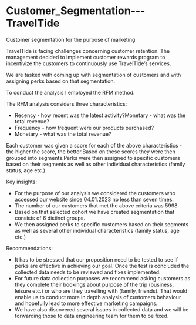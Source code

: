 # Customer_Segmentation---TravelTide
Customer segmentation for the purpose of marketing

TravelTide is facing challenges concerning customer retention. The management decided to implement customer rewards program to incentivize the customers to continuously use TravelTide’s services.

We are tasked with coming up with segmentation of customers and with assigning perks based on that segmentation.

To conduct the analysis I employed the RFM method.

The RFM analysis considers three characteristics:

- Recency - how recent was the latest activity?Monetary - what was the total revenue?
- Frequency - how frequent were our products purchased?
- Monetary - what was the total revenue?

Each customer was given a score for each of the above characteristics - the higher the score, the better.Based on these scores they were then grouped into segments.Perks were then assigned to specific customers based on their segments as well as other individual characteristics (family status, age etc.)

Key insights:

- For the purpose of our analysis we considered the customers who accessed our website since 04.01.2023 no less than seven times.
- The number of our customers that met the above criteria was 5998.
- Based on that selected cohort we have created segmentation that consists of 6 distinct groups.
- We then assigned perks to specific customers based on their segments as well as several other individual characteristics (family status, age etc.)

Recommendations:

- It has to be stressed that our proposition need to be tested to see if perks are effective in achieving our goal. Once the test is concluded the collected data needs to be reviewed and fixes implemented.
- For future data collection purposes we recommend asking customers as they complete their bookings about purpose of the trip (business, leisure etc.) or who are they travelling with (family, friends). That would enable us to conduct more in depth analysis of customers behaviour and hopefully lead to more effective marketing campaigns.
- We have also discovered several issues in collected data and we will be forwarding those to data engineering team for them to be fixed.



